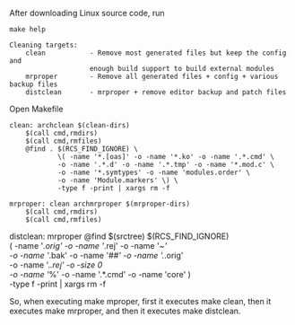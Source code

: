 After downloading Linux source code, run

    make help

    Cleaning targets:
        clean           - Remove most generated files but keep the config and
                        enough build support to build external modules
        mrproper        - Remove all generated files + config + various backup files
        distclean       - mrproper + remove editor backup and patch files

Open Makefile

    clean: archclean $(clean-dirs)
        $(call cmd,rmdirs)
        $(call cmd,rmfiles)
        @find . $(RCS_FIND_IGNORE) \
                \( -name '*.[oas]' -o -name '*.ko' -o -name '.*.cmd' \
                -o -name '.*.d' -o -name '.*.tmp' -o -name '*.mod.c' \
                -o -name '*.symtypes' -o -name 'modules.order' \
                -o -name 'Module.markers' \) \
                -type f -print | xargs rm -f
 
    mrproper: clean archmrproper $(mrproper-dirs)
        $(call cmd,rmdirs)
        $(call cmd,rmfiles)
 
distclean: mrproper
        @find $(srctree) $(RCS_FIND_IGNORE) \
                \( -name '*.orig' -o -name '*.rej' -o -name '*~' \
                -o -name '*.bak' -o -name '#*#' -o -name '.*.orig' \
                -o -name '.*.rej' -o -size 0 \
                -o -name '*%' -o -name '.*.cmd' -o -name 'core' \) \
                -type f -print | xargs rm -f

So, when executing make mproper, first it executes make clean, then it executes make mrproper, and then it executes make distclean.
